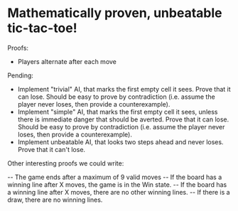 # Mathematically proven, unbeatable tic-tac-toe!

Proofs:

- Players alternate after each move

Pending:

- Implement "trivial" AI, that marks the first empty cell it sees. Prove that it can lose. Should be easy to prove by contradiction (i.e. assume the player never loses, then provide a counterexample).
- Implement "simple" AI, that marks the first empty cell it sees, unless there is immediate danger that should be averted. Prove that it can lose. Should be easy to prove by contradiction (i.e. assume the player never loses, then provide a counterexample).
- Implement unbeatable AI, that looks two steps ahead and never loses. Prove that it can't lose.

Other interesting proofs we could write:

-- The game ends after a maximum of 9 valid moves
-- If the board has a winning line after X moves, the game is in the Win state.
-- If the board has a winning line after X moves, there are no other winning lines.
-- If there is a draw, there are no winning lines.
